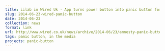```yaml
---
title: iilab in Wired Uk - App turns power button into panic button for activists at risk
slug: 2014-06-23-wired-panic-button
date: 2014-06-23
collection: news
format: link
url: http://www.wired.co.uk/news/archive/2014-06/23/amnesty-panic-button
tags: panic button, in the media
projects: panic-button
---
```

